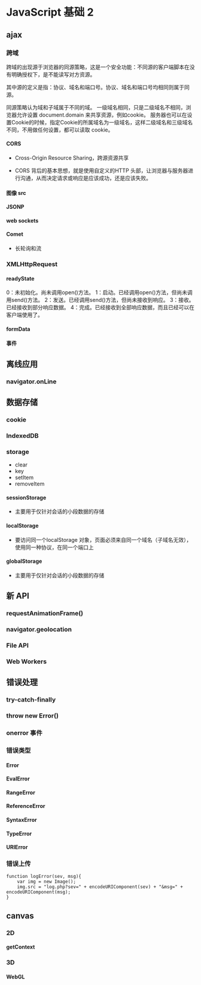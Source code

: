 # JavaScript 基础 2

## ajax

### 跨域

跨域的出现源于浏览器的同源策略，这是一个安全功能：不同源的客户端脚本在没有明确授权下，是不能读写对方资源。

其中源的定义是指：协议、域名和端口号。协议、域名和端口号均相同则属于同源。

同源策略认为域和子域属于不同的域。
一级域名相同，只是二级域名不相同，浏览器允许设置 document.domain 来共享资源，例如cookie。
服务器也可以在设置Cookie的时候，指定Cookie的所属域名为一级域名，这样二级域名和三级域名不同，不用做任何设置，都可以读取 cookie。

#### CORS

- Cross-Origin Resource Sharing，跨源资源共享

- CORS 背后的基本思想，就是使用自定义的HTTP 头部，让浏览器与服务器进行沟通，从而决定请求或响应是应该成功，还是应该失败。

#### 图像 src

#### JSONP

#### web sockets

#### Comet

- 长轮询和流

### XMLHttpRequest

#### readyState

0：未初始化。尚未调用open()方法。
1：启动。已经调用open()方法，但尚未调用send()方法。
2：发送。已经调用send()方法，但尚未接收到响应。
3：接收。已经接收到部分响应数据。
4：完成。已经接收到全部响应数据，而且已经可以在客户端使用了。

#### formData

#### 事件

## 离线应用

### navigator.onLine

## 数据存储

### cookie

### IndexedDB

### storage

- clear
- key
- setItem
- removeItem

#### sessionStorage

- 主要用于仅针对会话的小段数据的存储

#### localStorage

- 要访问同一个localStorage 对象，页面必须来自同一个域名（子域名无效），使用同一种协议，在同一个端口上

#### globalStorage

- 主要用于仅针对会话的小段数据的存储

## 新 API

### requestAnimationFrame()

### navigator.geolocation

### File API

### Web Workers

## 错误处理

### try-catch-finally

### throw new Error()

### onerror 事件

### 错误类型

#### Error

#### EvalError

#### RangeError

#### ReferenceError

#### SyntaxError

#### TypeError

#### URIError

### 错误上传

```javascritp
function logError(sev, msg){
	var img = new Image();
	img.src = "log.php?sev=" + encodeURIComponent(sev) + "&msg=" +
encodeURIComponent(msg);
}
```

## canvas

### 2D

#### getContext

### 3D

#### WebGL
